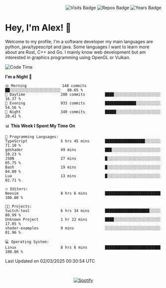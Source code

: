 <p align="right">
  <img src="https://badges.pufler.dev/visits/Alextibtab/Alextibtab" alt="Visits Badge">
  <img src="https://badges.pufler.dev/repos/Alextibtab/" alt="Repos Badge">
  <img src="https://badges.pufler.dev/years/Alextibtab/" alt="Years Badge">
</p>

<h1 align="left">Hey, I'm Alex! 💽 </h1>

Welcome to my profile, I'm a software developer my main languages are python, java/typescript and java. Some languages I want to learn more about are Rust, C++ and Go. I mainly know web development but am interested in graphics programming using OpenGL or Vulkan.

<!--START_SECTION:waka-->
![Code Time](http://img.shields.io/badge/Code%20Time-125%20hrs%2014%20mins-blue)

**I'm a Night 🦉** 

```text
🌞 Morning                148 commits         ██░░░░░░░░░░░░░░░░░░░░░░░   08.65 % 
🌆 Daytime                280 commits         ████░░░░░░░░░░░░░░░░░░░░░   16.37 % 
🌃 Evening                933 commits         ██████████████░░░░░░░░░░░   54.56 % 
🌙 Night                  349 commits         █████░░░░░░░░░░░░░░░░░░░░   20.41 % 
```


📊 **This Week I Spent My Time On** 

```text
💬 Programming Languages: 
TypeScript               5 hrs 45 mins       ██████████████████░░░░░░░   71.10 % 
gdshader                 49 mins             ███░░░░░░░░░░░░░░░░░░░░░░   10.23 % 
JSON                     27 mins             █░░░░░░░░░░░░░░░░░░░░░░░░   05.75 % 
Bash                     19 mins             █░░░░░░░░░░░░░░░░░░░░░░░░   04.00 % 
Lua                      13 mins             █░░░░░░░░░░░░░░░░░░░░░░░░   02.71 % 

🔥 Editors: 
Neovim                   8 hrs 6 mins        █████████████████████████   100.00 % 

🐱‍💻 Projects: 
twitch-tool              6 hrs 34 mins       ████████████████████░░░░░   80.99 % 
Unknown Project          1 hr 22 mins        ████░░░░░░░░░░░░░░░░░░░░░   17.05 % 
shader-examples          9 mins              ░░░░░░░░░░░░░░░░░░░░░░░░░   01.96 % 

💻 Operating System: 
Linux                    8 hrs 6 mins        █████████████████████████   100.00 % 
```


 Last Updated on 02/03/2025 00:30:54 UTC
<!--END_SECTION:waka-->
&nbsp;<div align="center">
  [![Spotify](https://spotify-now-playing-wine-six.vercel.app/api/spotify?border_color=ffffff)](https://open.spotify.com/user/pmo1v2ejnt42kgp5jar5drtag)
</div>

